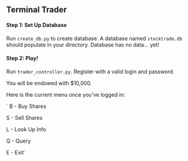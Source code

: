 ## Terminal Trader

#### Step 1: Set Up Database
Run `create_db.py` to create database. A database named `stocktrade.db` should populate in your directory. Database has no data... yet! 

#### Step 2: Play!
Run `trader_controller.py`. Register with a valid login and password. 

You will be endowed with $10,000.

Here is the current menu once you've logged in:

`  B - Buy Shares

  S - Sell Shares

  L - Look Up Info

  Q - Query

  E - Exit`
